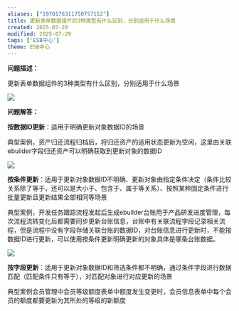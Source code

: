 ```yaml
---
aliases: ["1970176311750757152"]
title: 更新表单数据组件的3种类型有什么区别，分别适用于什么场景   
created: 2025-07-29
modified: 2025-07-29
tags: ['ESB中心']
theme: ESB中心
---
```


**问题描述：**

更新表单数据组件的3种类型有什么区别，分别适用于什么场景

![](https://myhelpdoc.oss-cn-heyuan.aliyuncs.com/mdimages/aaf3e14295e6be96b7552206e2332c8c.jpg)

**问题解答：**

**按数据ID更新**：适用于明确更新对象数据ID的场景

典型案例，资产归还流程归档后，将归还资产的适用状态更新为空闲，这里由关联ebuilder字段归还资产可以明确获取到更新对象的数据ID

![](https://myhelpdoc.oss-cn-heyuan.aliyuncs.com/mdimages/30e6aa23ff51009a06068d82546a2d9a.jpg)

**按条件更新**：适用于更新对象数据ID不明确、更新对象由指定条件决定（条件比较关系除了等于，还可以是大小于、包含于、属于等关系）、按照某种固定条件进行批量更新且更新结果全部相同等场景

典型案例，开发任务跟踪流程发起后生成ebuilder台账用于产品研发进度管理，每次流程流转变化后都需要同步更新台账信息，台账中有关联流程字段记录相关流程，但是流程中没有字段存储关联台账的数据ID，对台账信息进行更新时，不能按数据ID进行更新，可以使用按条件更新明确更新的对象具体是哪条台账数据。

![](https://myhelpdoc.oss-cn-heyuan.aliyuncs.com/mdimages/4c480e866540e2b625f845203654bdf4.jpg)

**按字段更新**：适用于更新对象数据ID和筛选条件都不明确，通过条件字段进行数据匹配（匹配条件只有等于），对匹配对象进行对应更新的场景

典型案例会员管理中会员等级额度表单中额度发生变更时，会员信息表单中每个会员的额度都要更新为其所处的等级的新额度

